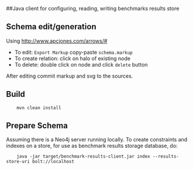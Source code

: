 ##Java client for configuring, reading, writing benchmarks results store

Schema edit/generation
----------------------

Using http://www.apcjones.com/arrows/# 
* To edit: `Export Markup` copy-paste `schema.markup`
* To create relation: click on halo of existing node
* To delete: double click on node and click `delete` button

After editing commit markup and svg to the sources.

Build
-----

        mvn clean install
        
Prepare Schema
--------------
Assuming there is a Neo4j server running locally.
To create constraints and indexes on a store, for use as benchmark results storage database, do:

        java -jar target/benchmark-results-client.jar index --results-store-uri bolt://localhost
